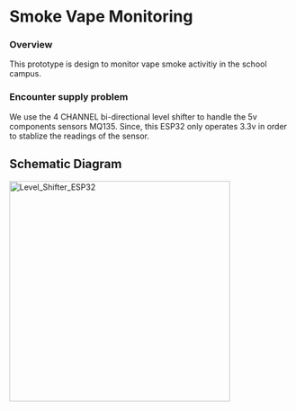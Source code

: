 # Smoke Vape Monitoring
### Overview
This prototype is design to monitor vape smoke
activitiy in the school campus. 

### Encounter supply problem
We use the 4 CHANNEL bi-directional level shifter
to handle the 5v components sensors MQ135.
Since, this ESP32 only operates 3.3v in order
to stablize the readings of the sensor.

## Schematic Diagram
<img width="392" alt="Level_Shifter_ESP32" src="https://github.com/user-attachments/assets/11fc8add-74f5-41ea-9dce-f6a180aeadab" />
